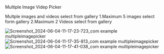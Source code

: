Multiple Image Videp Picker

Multple images and videos select from gallery 
1.Maximum 5 images select form gallery
2.Maximum 2 Videos select from gallery



![Screenshot_2024-06-04-11-17-23-723_com example multipleimagepicker](https://github.com/hetalpatel08/multiple_image_video_picker/assets/115159485/d9aaaae0-5398-416b-abe3-bfa0baa3c4b0)
![Screenshot_2024-06-04-11-17-35-813_com example multipleimagepicker](https://github.com/hetalpatel08/multiple_image_video_picker/assets/115159485/e32f849b-774a-4d01-8352-42c1b155a413)
![Screenshot_2024-06-04-11-17-41-038_com example multipleimagepicker](https://github.com/hetalpatel08/multiple_image_video_picker/assets/115159485/a02ca2a1-2f4c-45f5-9ab8-949b33784912)
